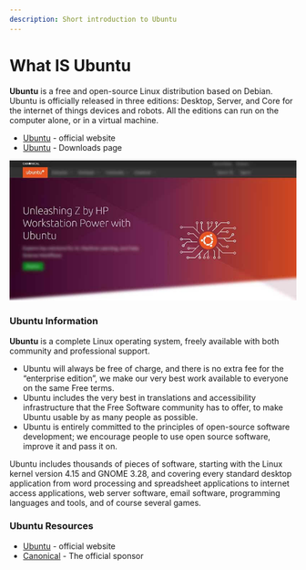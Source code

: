 ```yaml
---
description: Short introduction to Ubuntu
---
```


# What IS Ubuntu

**Ubuntu** is a free and open-source Linux distribution based on Debian. Ubuntu is officially released in three editions: Desktop, Server, and Core for the internet of things devices and robots. All the editions can run on the computer alone, or in a virtual machine.

* [Ubuntu](https://ubuntu.com/) - official website
* [Ubuntu](https://ubuntu.com/download/desktop) - Downloads page

![Ubuntu - Open-source OS.](../../.gitbook/assets/os-ubuntu.jpg)

 

### Ubuntu Information

**Ubuntu** is a complete Linux operating system, freely available with both community and professional support.

* Ubuntu will always be free of charge, and there is no extra fee for the “enterprise edition”, we make our very best work available to everyone on the same Free terms.
* Ubuntu includes the very best in translations and accessibility infrastructure that the Free Software community has to offer, to make Ubuntu usable by as many people as possible.
* Ubuntu is entirely committed to the principles of open-source software development; we encourage people to use open source software, improve it and pass it on.

Ubuntu includes thousands of pieces of software, starting with the Linux kernel version 4.15 and GNOME 3.28, and covering every standard desktop application from word processing and spreadsheet applications to internet access applications, web server software, email software, programming languages and tools, and of course several games.

### 

### Ubuntu Resources

* [Ubuntu](https://ubuntu.com/) - official website
* [Canonical](http://www.canonical.com/) - The official sponsor

